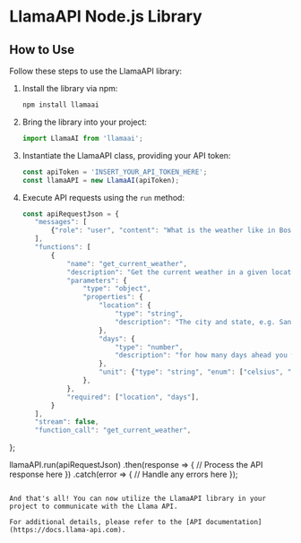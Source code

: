 # LlamaAPI Node.js Library

## How to Use

Follow these steps to use the LlamaAPI library:

1. Install the library via npm:

   ```bash
   npm install llamaai
   ```

2. Bring the library into your project:

   ```javascript
   import LlamaAI from 'llamaai';
   ```

3. Instantiate the LlamaAPI class, providing your API token:

   ```javascript
   const apiToken = 'INSERT_YOUR_API_TOKEN_HERE';
   const llamaAPI = new LlamaAI(apiToken);
   ```

4. Execute API requests using the `run` method:

   ```javascript
   const apiRequestJson = {
      "messages": [
          {"role": "user", "content": "What is the weather like in Boston?"},
      ],
      "functions": [
          {
              "name": "get_current_weather",
              "description": "Get the current weather in a given location",
              "parameters": {
                  "type": "object",
                  "properties": {
                      "location": {
                          "type": "string",
                          "description": "The city and state, e.g. San Francisco, CA",
                      },
                      "days": {
                          "type": "number",
                          "description": "for how many days ahead you wants the forecast",
                      },
                      "unit": {"type": "string", "enum": ["celsius", "fahrenheit"]},
                  },
              },
              "required": ["location", "days"],
          }
      ],
      "stream": false,
      "function_call": "get_current_weather",
  };


   llamaAPI.run(apiRequestJson)
     .then(response => {
       // Process the API response here
     })
     .catch(error => {
       // Handle any errors here
     });
   ```

And that's all! You can now utilize the LlamaAPI library in your project to communicate with the Llama API.

For additional details, please refer to the [API documentation](https://docs.llama-api.com).


